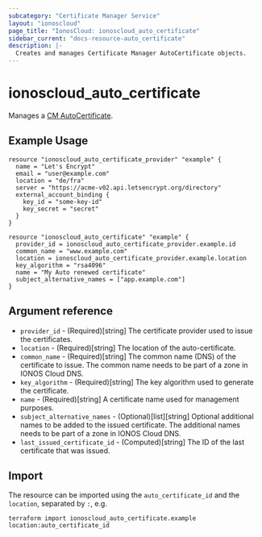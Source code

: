 ```yaml
---
subcategory: "Certificate Manager Service"
layout: "ionoscloud"
page_title: "IonosCloud: ionoscloud_auto_certificate"
sidebar_current: "docs-resource-auto_certificate"
description: |-
  Creates and manages Certificate Manager AutoCertificate objects.
---
```


# ionoscloud_auto_certificate

Manages a [CM AutoCertificate](https://docs.ionos.com/cloud/network-services/certificate-manager/auto-certificate/create-auto-certificate). 

## Example Usage

```hcl
resource "ionoscloud_auto_certificate_provider" "example" {
  name = "Let's Encrypt"
  email = "user@example.com"
  location = "de/fra"
  server = "https://acme-v02.api.letsencrypt.org/directory"
  external_account_binding {
    key_id = "some-key-id"
    key_secret = "secret"
  }
}

resource "ionoscloud_auto_certificate" "example" {
  provider_id = ionoscloud_auto_certificate_provider.example.id
  common_name = "www.example.com"
  location = ionoscloud_auto_certificate_provider.example.location
  key_algorithm = "rsa4096"
  name = "My Auto renewed certificate"
  subject_alternative_names = ["app.example.com"]
}
```

## Argument reference

* `provider_id` - (Required)[string] The certificate provider used to issue the certificates.
* `location` - (Required)[string] The location of the auto-certificate.
* `common_name` - (Required)[string] The common name (DNS) of the certificate to issue. The common name needs to be part of a zone in IONOS Cloud DNS.
* `key_algorithm` - (Required)[string] The key algorithm used to generate the certificate.
* `name` - (Required)[string] A certificate name used for management purposes.
* `subject_alternative_names` - (Optional)[list][string] Optional additional names to be added to the issued certificate. The additional names needs to be part of a zone in IONOS Cloud DNS.
* `last_issued_certificate_id` - (Computed)[string] The ID of the last certificate that was issued.

## Import

The resource can be imported using the `auto_certificate_id` and the `location`, separated by `:`, e.g.

```shell
terraform import ionoscloud_auto_certificate.example location:auto_certificate_id
```

